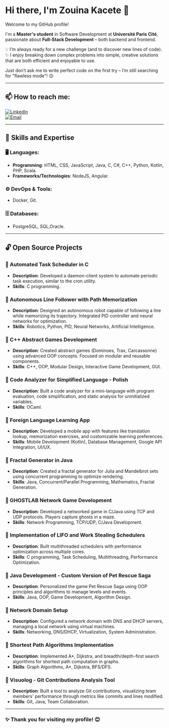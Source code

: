 # Hi there, I'm Zouina Kacete 👋

Welcome to my GitHub profile!

I'm a **Master's student** in Software Development at **Université Paris Cité**, passionate about **Full-Stack Development** – both backend and frontend.  

💡 I’m always ready for a new challenge (and to discover new lines of code).  
✨ I enjoy breaking down complex problems into simple, creative solutions that are both efficient and enjoyable to use.  

Just don’t ask me to write perfect code on the first try – I’m still searching for "flawless mode"! 😌  

---

## 📫 How to reach me:
[![LinkedIn](https://img.shields.io/badge/LinkedIn-Profile-blue?logo=linkedin)](https://www.linkedin.com/in/zouina-kacete)  
[![Email](https://img.shields.io/badge/Email-kacetezouina@outlook.fr-red)](mailto:kacetezouina@outlook.fr)

---

## 🌟 Skills and Expertise

### 🖥️ Languages:
- **Programming**: HTML, CSS, JavaScript, Java, C, C#, C++, Python, Kotlin, PHP, Scala.
- **Frameworks/Technologies**: NodeJS, Angular.

### ⚙️ DevOps & Tools:
- Docker, Git.

### 🗄️ Databases:
- PostgreSQL, SQL,Oracle.

---

## 🔓 Open Source Projects

### 📌 Automated Task Scheduler in C  
- **Description**: Developed a daemon-client system to automate periodic task execution, similar to the cron utility.  
- **Skills**: C programming.  

### 📌 Autonomous Line Follower with Path Memorization  
- **Description**: Designed an autonomous robot capable of following a line while memorizing its trajectory. Integrated PID controller and neural networks for optimization.  
- **Skills**: Robotics, Python, PID, Neural Networks, Artificial Intelligence.  

### 📌 C++ Abstract Games Development  
- **Description**: Created abstract games (Dominoes, Trax, Carcassonne) using advanced OOP concepts. Focused on modular and reusable components.  
- **Skills**: C++, OOP, Modular Design, Interactive Game Development, GUI.  

### 📌 Code Analyzer for Simplified Language - Polish  
- **Description**: Built a code analyzer for a mini-language with program evaluation, code simplification, and static analysis for uninitialized variables.  
- **Skills**: OCaml.  

### 📌 Foreign Language Learning App  
- **Description**: Developed a mobile app with features like translation lookup, memorization exercises, and customizable learning preferences.  
- **Skills**: Mobile Development (Kotlin), Database Management, Google API Integration, UI/UX.  

### 📌 Fractal Generator in Java  
- **Description**: Created a fractal generator for Julia and Mandelbrot sets using concurrent programming to optimize rendering.  
- **Skills**: Java, Concurrent/Parallel Programming, Mathematics, Fractal Generation.  

### 📌 GHOSTLAB Network Game Development  
- **Description**: Developed a networked game in C/Java using TCP and UDP protocols. Players capture ghosts in a maze.  
- **Skills**: Network Programming, TCP/UDP, C/Java Development.  

### 📌 Implementation of LIFO and Work Stealing Schedulers  
- **Description**: Built multithreaded schedulers with performance optimization across multiple cores.  
- **Skills**: C programming, Task Scheduling, Multithreading, Performance Optimization.  

### 📌 Java Development - Custom Version of Pet Rescue Saga  
- **Description**: Personalized the game Pet Rescue Saga using OOP principles and algorithms to manage levels and events.  
- **Skills**: Java, OOP, Game Development, Algorithm Design.  

### 📌 Network Domain Setup  
- **Description**: Configured a network domain with DNS and DHCP servers, managing a local network using virtual machines.  
- **Skills**: Networking, DNS/DHCP, Virtualization, System Administration.  

### 📌 Shortest Path Algorithms Implementation  
- **Description**: Implemented A*, Dijkstra, and breadth/depth-first search algorithms for shortest path computation in graphs.  
- **Skills**: Graph Algorithms, A*, Dijkstra, BFS/DFS.  

### 📌 Visuolog - Git Contributions Analysis Tool  
- **Description**: Built a tool to analyze Git contributions, visualizing team members' performance through metrics like commits and lines modified.  
- **Skills**: Git, Java, Team Collaboration.


---

### ✨ Thank you for visiting my profile! 😊
